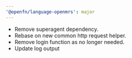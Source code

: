 ```yaml
---
'@openfn/language-openmrs': major
---
```


- Remove superagent dependency.
- Rebase on new common http request helper.
- Remove login function as no longer needed.
- Update log output

